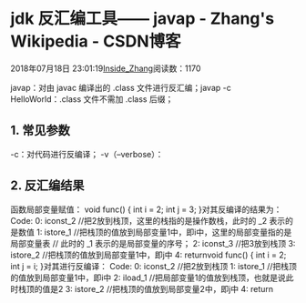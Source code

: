 
# jdk 反汇编工具—— javap - Zhang's Wikipedia - CSDN博客


2018年07月18日 23:01:19[Inside_Zhang](https://me.csdn.net/lanchunhui)阅读数：1170


javap：对由 javac 编译出的 .class 文件进行反汇编；javap -c HelloWorld：.class 文件不需加 .class 后缀；

## 1. 常见参数
-c：对代码进行反编译；
-v（–verbose）：
## 2. 反汇编结果
函数局部变量赋值：
void func() {
	int i = 2;
	int j = 3;
}对其反编译的结果为：
Code:
  0:   iconst_2    //把2放到栈顶，这里的栈指的是操作数栈，此时的 _2 表示的是数值
  1:   istore_1    //把栈顶的值放到局部变量1中，即i中，这里的局部变量指的是局部变量表
  				// 此时的 _1 表示的是局部变量的序号；
  2:   iconst_3    //把3放到栈顶
  3:   istore_2    //把栈顶的值放到局部变量1中，即j中
  4:   returnvoid func() {
	int i = 2;
	int j = i;
}对其进行反编译：
Code:
   0:   iconst_2    //把2放到栈顶
   1:   istore_1    //把栈顶的值放到局部变量1中，即i中
   2:   iload_1     //把局部变量1的值放到栈顶，也就是说此时栈顶的值是2
   3:   istore_2    //把栈顶的值放到局部变量2中，即j中
   4:   return

